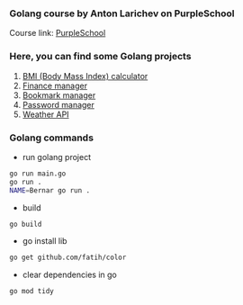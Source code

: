 ### Golang course by Anton Larichev on PurpleSchool

Course link: [PurpleSchool](https://purpleschool.ru/course/go-basics)

### Here, you can find some Golang projects

1. [BMI (Body Mass Index) calculator](https://github.com/bernar-education/purple-school/tree/main/golang/1-go-bmi)
2. [Finance manager](https://github.com/bernar-education/purple-school/tree/main/golang/2-go-finance)
3. [Bookmark manager](https://github.com/bernar-education/purple-school/tree/main/golang/3-go-bookmark)
4. [Password manager](https://github.com/bernar-education/purple-school/tree/main/golang/4-go-password)
5. [Weather API](https://github.com/bernar-education/purple-school/tree/main/golang/5-go-weather)

### Golang commands

* run golang project
```bash
go run main.go
go run .
NAME=Bernar go run .
```
* build
```bash
go build
```
* go install lib
```bash
go get github.com/fatih/color
```
* clear dependencies in go
```bash
go mod tidy
```


